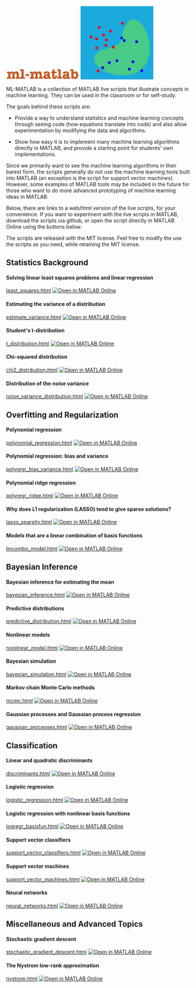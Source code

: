 <img src="assets/ml-matlab-title.png" width="200">

<img src="assets/logo1.png" width="200">

ML-MATLAB is a collection of MATLAB live scripts that illustrate concepts in
machine learning. They can be used in the classroom or for self-study.

The goals behind these scripts are:

* Provide a way to understand statistics and machine learning concepts through
  seeing code (how equations translate into code) and also allow experimentation
  by modifying the data and algorithms.

* Show how easy it is to implement many machine learning algorithms directly in MATLAB,
  and provide a starting point for students' own implementations.

Since we primarily want to see the machine learning algorithms in their barest form,
the scripts generally do not use the machine learning
tools built into MATLAB (an exception is the script for support vector machines).
However, some examples of MATLAB tools may be included in the future for those
who want to do more advanced prototyping of machine learning ideas in MATLAB.

Below, there are links to a web/html version of the live scripts, for your convenience.
If you want to experiment with the live scripts in MATLAB, download
the scripts via github, or open the script directly in MATLAB Online using the
buttons below.

The scripts are released with the MIT license. Feel free to modify the use
the scripts as you need, while retaining the MIT license.


## Statistics Background

#### Solving linear least squares problems and linear regression

[least_squares.html](https://htmlpreview.github.io/?https://github.com/echow/ml-matlab/blob/main/live/least_squares.html) [![Open in MATLAB Online](https://www.mathworks.com/images/responsive/global/open-in-matlab-online.svg)](https://matlab.mathworks.com/open/github/v1?repo=echow/ml-matlab&file=live/least_squares.mlx)

#### Estimating the variance of a distribution

[estimate_variance.html](https://htmlpreview.github.io/?https://github.com/echow/ml-matlab/blob/main/live/estimate_variance.html) [![Open in MATLAB Online](https://www.mathworks.com/images/responsive/global/open-in-matlab-online.svg)](https://matlab.mathworks.com/open/github/v1?repo=echow/ml-matlab&file=live/estimate_variance.mlx)

#### Student's t-distribution

[t_distribution.html](https://htmlpreview.github.io/?https://github.com/echow/ml-matlab/blob/main/live/t_distribution.html) [![Open in MATLAB Online](https://www.mathworks.com/images/responsive/global/open-in-matlab-online.svg)](https://matlab.mathworks.com/open/github/v1?repo=echow/ml-matlab&file=live/t_distribution.mlx)

#### Chi-squared distribution

[chi2_distribution.html](https://htmlpreview.github.io/?https://github.com/echow/ml-matlab/blob/main/live/chi2_distribution.html) [![Open in MATLAB Online](https://www.mathworks.com/images/responsive/global/open-in-matlab-online.svg)](https://matlab.mathworks.com/open/github/v1?repo=echow/ml-matlab&file=live/chi2_distribution.mlx)

#### Distribution of the noise variance

[noise_variance_distribution.html](https://htmlpreview.github.io/?https://github.com/echow/ml-matlab/blob/main/live/noise_variance_distribution.html) [![Open in MATLAB Online](https://www.mathworks.com/images/responsive/global/open-in-matlab-online.svg)](https://matlab.mathworks.com/open/github/v1?repo=echow/ml-matlab&file=live/noise_variance_distribution.mlx)

## Overfitting and Regularization

#### Polynomial regression

[polynomial_regression.html](https://htmlpreview.github.io/?https://github.com/echow/ml-matlab/blob/main/live/polynomial_regression.html) [![Open in MATLAB Online](https://www.mathworks.com/images/responsive/global/open-in-matlab-online.svg)](https://matlab.mathworks.com/open/github/v1?repo=echow/ml-matlab&file=live/polynomial_regression.mlx)

#### Polynomial regression: bias and variance

[polyregr_bias_variance.html](https://htmlpreview.github.io/?https://github.com/echow/ml-matlab/blob/main/live/polyregr_bias_variance.html) [![Open in MATLAB Online](https://www.mathworks.com/images/responsive/global/open-in-matlab-online.svg)](https://matlab.mathworks.com/open/github/v1?repo=echow/ml-matlab&file=live/polyregr_bias_variance.mlx)

#### Polynomial ridge regression

[polyregr_ridge.html](https://htmlpreview.github.io/?https://github.com/echow/ml-matlab/blob/main/live/polyregr_ridge.html) [![Open in MATLAB Online](https://www.mathworks.com/images/responsive/global/open-in-matlab-online.svg)](https://matlab.mathworks.com/open/github/v1?repo=echow/ml-matlab&file=live/polyregr_ridge.mlx)

#### Why does L1 regularization (LASSO) tend to give sparse solutions?

[lasso_sparsity.html](https://htmlpreview.github.io/?https://github.com/echow/ml-matlab/blob/main/live/lasso_sparsity.html) [![Open in MATLAB Online](https://www.mathworks.com/images/responsive/global/open-in-matlab-online.svg)](https://matlab.mathworks.com/open/github/v1?repo=echow/ml-matlab&file=live/lasso_sparsity.mlx)

#### Models that are a linear combination of basis functions

[lincombo_model.html](https://htmlpreview.github.io/?https://github.com/echow/ml-matlab/blob/main/live/lincombo_model.html) [![Open in MATLAB Online](https://www.mathworks.com/images/responsive/global/open-in-matlab-online.svg)](https://matlab.mathworks.com/open/github/v1?repo=echow/ml-matlab&file=live/lincombo_model.mlx)

## Bayesian Inference

#### Bayesian inference for estimating the mean

[bayesian_inference.html](https://htmlpreview.github.io/?https://github.com/echow/ml-matlab/blob/main/live/bayesian_inference.html) [![Open in MATLAB Online](https://www.mathworks.com/images/responsive/global/open-in-matlab-online.svg)](https://matlab.mathworks.com/open/github/v1?repo=echow/ml-matlab&file=live/bayesian_inference.mlx)

#### Predictive distributions

[predictive_distribution.html](https://htmlpreview.github.io/?https://github.com/echow/ml-matlab/blob/main/live/predictive_distribution.html) [![Open in MATLAB Online](https://www.mathworks.com/images/responsive/global/open-in-matlab-online.svg)](https://matlab.mathworks.com/open/github/v1?repo=echow/ml-matlab&file=live/predictive_distribution.mlx)

#### Nonlinear models

[nonlinear_model.html](https://htmlpreview.github.io/?https://github.com/echow/ml-matlab/blob/main/live/nonlinear_model.html) [![Open in MATLAB Online](https://www.mathworks.com/images/responsive/global/open-in-matlab-online.svg)](https://matlab.mathworks.com/open/github/v1?repo=echow/ml-matlab&file=live/nonlinear_model.mlx)

#### Bayesian simulation

[bayesian_simulation.html](https://htmlpreview.github.io/?https://github.com/echow/ml-matlab/blob/main/live/bayesian_simulation.html) [![Open in MATLAB Online](https://www.mathworks.com/images/responsive/global/open-in-matlab-online.svg)](https://matlab.mathworks.com/open/github/v1?repo=echow/ml-matlab&file=live/bayesian_simulation.mlx)

#### Markov chain Monte Carlo methods

[mcmc.html](https://htmlpreview.github.io/?https://github.com/echow/ml-matlab/blob/main/live/mcmc.html) [![Open in MATLAB Online](https://www.mathworks.com/images/responsive/global/open-in-matlab-online.svg)](https://matlab.mathworks.com/open/github/v1?repo=echow/ml-matlab&file=live/mcmc.mlx)

#### Gaussian processes and Gaussian process regression

[gaussian_processes.html](https://htmlpreview.github.io/?https://github.com/echow/ml-matlab/blob/main/live/gaussian_processes.html) [![Open in MATLAB Online](https://www.mathworks.com/images/responsive/global/open-in-matlab-online.svg)](https://matlab.mathworks.com/open/github/v1?repo=echow/ml-matlab&file=live/gaussian_processes.mlx)

## Classification

#### Linear and quadratic discriminants

[discriminants.html](https://htmlpreview.github.io/?https://github.com/echow/ml-matlab/blob/main/live/discriminants.html) [![Open in MATLAB Online](https://www.mathworks.com/images/responsive/global/open-in-matlab-online.svg)](https://matlab.mathworks.com/open/github/v1?repo=echow/ml-matlab&file=live/discriminants.mlx)

#### Logistic regression

[logistic_regression.html](https://htmlpreview.github.io/?https://github.com/echow/ml-matlab/blob/main/live/logistic_regression.html) [![Open in MATLAB Online](https://www.mathworks.com/images/responsive/global/open-in-matlab-online.svg)](https://matlab.mathworks.com/open/github/v1?repo=echow/ml-matlab&file=live/logistic_regression.mlx)

#### Logistic regression with nonlinear basis functions

[logregr_basisfun.html](https://htmlpreview.github.io/?https://github.com/echow/ml-matlab/blob/main/live/logregr_basisfun.html) [![Open in MATLAB Online](https://www.mathworks.com/images/responsive/global/open-in-matlab-online.svg)](https://matlab.mathworks.com/open/github/v1?repo=echow/ml-matlab&file=live/logregr_basisfun.mlx)

#### Support vector classifiers

[support_vector_classifiers.html](https://htmlpreview.github.io/?https://github.com/echow/ml-matlab/blob/main/live/support_vector_classifiers.html) [![Open in MATLAB Online](https://www.mathworks.com/images/responsive/global/open-in-matlab-online.svg)](https://matlab.mathworks.com/open/github/v1?repo=echow/ml-matlab&file=live/support_vector_classifiers.mlx)

#### Support vector machines

[support_vector_machines.html](https://htmlpreview.github.io/?https://github.com/echow/ml-matlab/blob/main/live/support_vector_machines.html) [![Open in MATLAB Online](https://www.mathworks.com/images/responsive/global/open-in-matlab-online.svg)](https://matlab.mathworks.com/open/github/v1?repo=echow/ml-matlab&file=live/support_vector_machines.mlx)

#### Neural networks

[neural_networks.html](https://htmlpreview.github.io/?https://github.com/echow/ml-matlab/blob/main/live/neural_networks.html) [![Open in MATLAB Online](https://www.mathworks.com/images/responsive/global/open-in-matlab-online.svg)](https://matlab.mathworks.com/open/github/v1?repo=echow/ml-matlab&file=live/neural_networks.mlx)

## Miscellaneous and Advanced Topics

#### Stochastic gradient descent

[stochastic_gradient_descent.html](https://htmlpreview.github.io/?https://github.com/echow/ml-matlab/blob/main/live/stochastic_gradient_descent.html) [![Open in MATLAB Online](https://www.mathworks.com/images/responsive/global/open-in-matlab-online.svg)](https://matlab.mathworks.com/open/github/v1?repo=echow/ml-matlab&file=live/stochastic_gradient_descent.mlx)

#### The Nystrom low-rank approximation

[nystrom.html](https://htmlpreview.github.io/?https://github.com/echow/ml-matlab/blob/main/live/nystrom.html) [![Open in MATLAB Online](https://www.mathworks.com/images/responsive/global/open-in-matlab-online.svg)](https://matlab.mathworks.com/open/github/v1?repo=echow/ml-matlab&file=live/nystrom.mlx)
